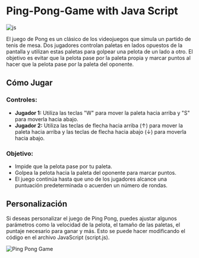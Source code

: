 # Ping-Pong-Game with Java Script

![js](https://github.com/Hotbones/Ping-Pong-Game/assets/105388226/33b0174e-160e-4ce8-95e3-cc1e290cc54d)

El juego de Pong es un clásico de los videojuegos que simula un partido de tenis de mesa. Dos jugadores controlan paletas en lados opuestos de la pantalla y utilizan estas paletas para golpear una pelota de un lado a otro. El objetivo es evitar que la pelota pase por la paleta propia y marcar puntos al hacer que la pelota pase por la paleta del oponente.

## Cómo Jugar

### Controles:
- **Jugador 1:** Utiliza las teclas "W" para mover la paleta hacia arriba y "S" para moverla hacia abajo.
- **Jugador 2:** Utiliza las teclas de flecha hacia arriba (↑) para mover la paleta hacia arriba y las teclas de flecha hacia abajo (↓) para moverla hacia abajo.

### Objetivo:
- Impide que la pelota pase por tu paleta.
- Golpea la pelota hacia la paleta del oponente para marcar puntos.
- El juego continúa hasta que uno de los jugadores alcance una puntuación predeterminada o acuerden un número de rondas.

## Personalización

Si deseas personalizar el juego de Ping Pong, puedes ajustar algunos parámetros como la velocidad de la pelota, el tamaño de las paletas, el puntaje necesario para ganar y más. Esto se puede hacer modificando el código en el archivo JavaScript (script.js).


![Ping Pong Game](https://github.com/Hotbones/Ping-Pong-Game/assets/105388226/f3c707b7-14bb-483e-ac79-2d12472f7284)


